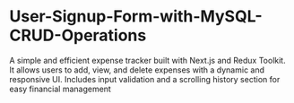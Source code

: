 # User-Signup-Form-with-MySQL-CRUD-Operations
A simple and efficient expense tracker built with Next.js and Redux Toolkit. It allows users to add, view, and delete expenses with a dynamic and responsive UI. Includes input validation and a scrolling history section for easy financial management
